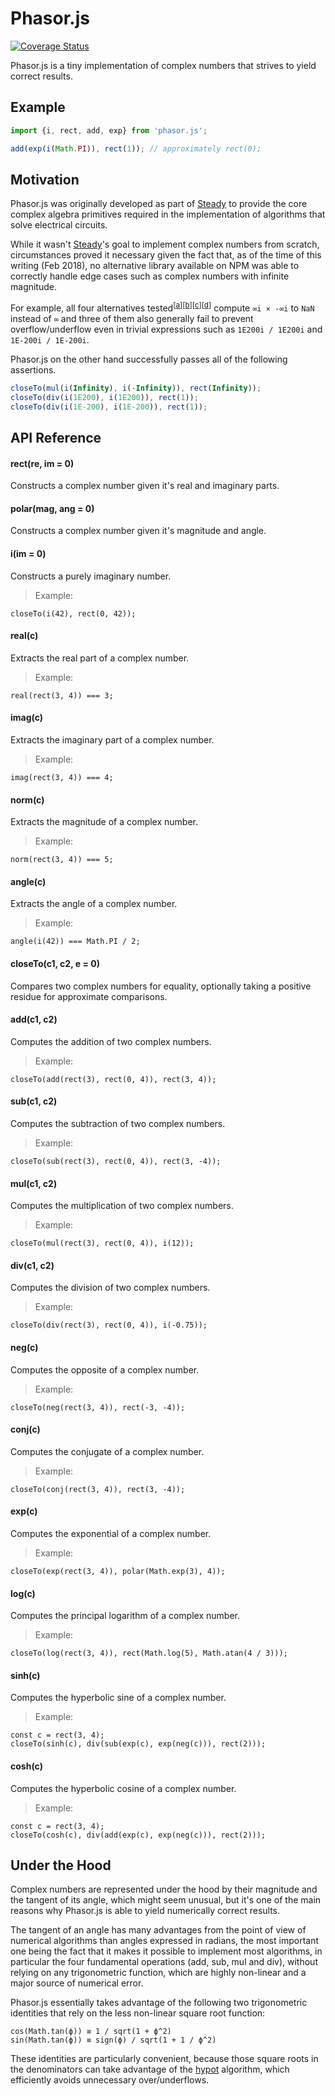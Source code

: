 # Phasor.js

[![Coverage Status](https://codecov.io/gh/brunocodutra/phasor.js/branch/master/graph/badge.svg)](https://codecov.io/gh/brunocodutra/phasor.js)

Phasor.js is a tiny implementation of complex numbers that strives to yield correct results.

## Example

```.js
import {i, rect, add, exp} from 'phasor.js';

add(exp(i(Math.PI)), rect(1)); // approximately rect(0);
```

## Motivation

Phasor.js was originally developed as part of [Steady] to provide the core
complex algebra primitives required in the implementation of algorithms
that solve electrical circuits.

While it wasn't [Steady]'s goal to implement complex numbers from scratch,
circumstances proved it necessary given the fact that, as of the time of
this writing (Feb 2018), no alternative library available on NPM was able to
correctly handle edge cases such as complex numbers with infinite magnitude.

For example, all four alternatives tested<sup>[[a]][[b]][[c]][[d]]</sup>
compute `∞i × -∞i` to `NaN` instead of `∞` and three of them also generally
fail to prevent overflow/underflow even in trivial expressions such as
`1E200i / 1E200i` and `1E-200i / 1E-200i`.

Phasor.js on the other hand successfully passes all of the following
assertions.

```.js
closeTo(mul(i(Infinity), i(-Infinity)), rect(Infinity));
closeTo(div(i(1E200), i(1E200)), rect(1));
closeTo(div(i(1E-200), i(1E-200)), rect(1));
```

## API Reference

#### rect(re, im = 0)

Constructs a complex number given it's real and imaginary parts.

#### polar(mag, ang = 0)

Constructs a complex number given it's magnitude and angle.

#### i(im = 0)

Constructs a purely imaginary number.

> Example:
```{.js}
closeTo(i(42), rect(0, 42));
```

#### real(c)

Extracts the real part of a complex number.

> Example:
```{.js}
real(rect(3, 4)) === 3;
```

#### imag(c)

Extracts the imaginary part of a complex number.

> Example:
```{.js}
imag(rect(3, 4)) === 4;
```

#### norm(c)

Extracts the magnitude of a complex number.

> Example:
```{.js}
norm(rect(3, 4)) === 5;
```

#### angle(c)

Extracts the angle of a complex number.

> Example:
```{.js}
angle(i(42)) === Math.PI / 2;
```

#### closeTo(c1, c2, e = 0)

Compares two complex numbers for equality, optionally taking a positive
residue for approximate comparisons.

#### add(c1, c2)

Computes the addition of two complex numbers.

> Example:
```{.js}
closeTo(add(rect(3), rect(0, 4)), rect(3, 4));
```

#### sub(c1, c2)

Computes the subtraction of two complex numbers.

> Example:
```{.js}
closeTo(sub(rect(3), rect(0, 4)), rect(3, -4));
```

#### mul(c1, c2)

Computes the multiplication of two complex numbers.

> Example:
```{.js}
closeTo(mul(rect(3), rect(0, 4)), i(12));
```

#### div(c1, c2)

Computes the division of two complex numbers.

> Example:
```{.js}
closeTo(div(rect(3), rect(0, 4)), i(-0.75));
```

#### neg(c)

Computes the opposite of a complex number.

> Example:
```{.js}
closeTo(neg(rect(3, 4)), rect(-3, -4));
```

#### conj(c)

Computes the conjugate of a complex number.

> Example:
```{.js}
closeTo(conj(rect(3, 4)), rect(3, -4));
```

#### exp(c)

Computes the exponential of a complex number.

> Example:
```{.js}
closeTo(exp(rect(3, 4)), polar(Math.exp(3), 4));
```

#### log(c)

Computes the principal logarithm of a complex number.

> Example:
```{.js}
closeTo(log(rect(3, 4)), rect(Math.log(5), Math.atan(4 / 3)));
```

#### sinh(c)

Computes the hyperbolic sine of a complex number.

> Example:
```{.js}
const c = rect(3, 4);
closeTo(sinh(c), div(sub(exp(c), exp(neg(c))), rect(2)));
```

#### cosh(c)

Computes the hyperbolic cosine of a complex number.

> Example:
```{.js}
const c = rect(3, 4);
closeTo(cosh(c), div(add(exp(c), exp(neg(c))), rect(2)));
```

## Under the Hood

Complex numbers are represented under the hood by their magnitude and the
tangent of its angle, which might seem unusual, but it's one of the main
reasons why Phasor.js is able to yield numerically correct results.

The tangent of an angle has many advantages from the point of view of
numerical algorithms than angles expressed in radians, the most important
one being the fact that it makes it possible to implement most algorithms,
in particular the four fundamental operations (add, sub, mul and div),
without relying on any trigonometric function, which are highly non-linear
and a major source of numerical error.

Phasor.js essentially takes advantage of the following two
trigonometric identities that rely on the less non-linear square root
function:

```
cos(Math.tan(ϕ)) ≡ 1 / sqrt(1 + ϕ^2)
sin(Math.tan(ϕ)) ≡ sign(ϕ) / sqrt(1 + 1 / ϕ^2)

```

These identities are particularly convenient, because those square roots in
the denominators can take advantage of the [hypot] algorithm, which efficiently avoids unnecessary over/underflows.

[Steady]: https://brunocodutra.github.io/steady/
[a]:      https://www.npmjs.com/package/complexjs
[b]:      https://www.npmjs.com/package/complex-numbers
[c]:      https://www.npmjs.com/package/complex
[d]:      https://www.npmjs.com/package/complex-js
[hypot]:  https://en.wikipedia.org/wiki/Hypot